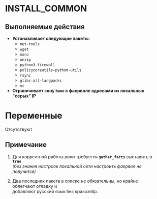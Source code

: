 # INSTALL_COMMON

## Выполняемые действия
- **Устанавливает следующие пакеты**:
  - `net-tools`
  - `wget`
  - `nano`
  - `unzip`
  - `python3-firewall`
  - `policycoreutils-python-utils`
  - `rsync`
  - `glibc-all-langpacks`
  - `mc`
- **Ограничивает зону `home` в фаерволе адресами из локальных "серых" IP**

# Переменные
Отсутствуют

## Примечание
1. Для корректной работы роли требуется **`gather_facts`** выставить в **`true`**  
*(без знания настроек локальной сети настроить фаервол не получится)*

2. Два последних пакета в списке не обязательны, но крайне облегчают отладку и  
добавляют русский язык без кракозябр.
